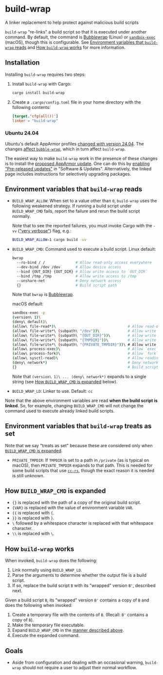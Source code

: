 # build-wrap

A linker replacement to help protect against malicious build scripts

`build-wrap` "re-links" a build script so that it is executed under another command. By default, the command is [Bubblewrap] (Linux) or [`sandbox-exec`] (macOS), though this is configurable. See [Environment variables that `build-wrap` reads] and [How `build-wrap` works] for more information.

## Installation

Installing `build-wrap` requires two steps:

1. Install `build-wrap` with Cargo:
   ```sh
   cargo install build-wrap
   ```
2. Create a `.cargo/config.toml` file in your home directory with the following contents:
   ```toml
   [target.'cfg(all())']
   linker = "build-wrap"
   ```

### Ubuntu 24.04

Ubuntu's default AppArmor profiles [changed with version 24.04]. The changes [affect `bubble-wrap`], which in turn affect `build-wrap`.

The easiest way to make `build-wrap` work in the presence of these changes is to install the [proposed AppArmor update]. One can do this by [enabling "Pre-released updates"] in "Software & Updates". Alternatively, the linked page includes instructions for selectively upgrading packages.

## Environment variables that `build-wrap` reads

- `BUILD_WRAP_ALLOW`: When set to a value other than `0`, `build-wrap` uses the following weakened strategy. If running a build script under `BUILD_WRAP_CMD` fails, report the failure and rerun the build script normally.

  Note that to see the reported failures, you must invoke Cargo with the `-vv` (["very verbose"]) flag, e.g.:

  ```sh
  BUILD_WRAP_ALLOW=1 cargo build -vv
  ```

- `BUILD_WRAP_CMD`: Command used to execute a build script. Linux default:

  ```sh
  bwrap
    --ro-bind / /              # Allow read-only access everywhere
    --dev-bind /dev /dev       # Allow device access
    --bind {OUT_DIR} {OUT_DIR} # Allow write access to `OUT_DIR`
    --bind /tmp /tmp           # Allow write access to /tmp
    --unshare-net              # Deny network access
    {}                         # Build script path
  ```

  Note that `bwrap` is [Bubblewrap].

  macOS default:

  ```sh
  sandbox-exec -p
  (version\ 1)\
  (deny\ default)\
  (allow\ file-read*)\                                 # Allow read-only access everywhere
  (allow\ file-write*\ (subpath\ "/dev"))\             # Allow write access to /dev
  (allow\ file-write*\ (subpath\ "{OUT_DIR}"))\        # Allow write access to `OUT_DIR`
  (allow\ file-write*\ (subpath\ "{TMPDIR}"))\         # Allow write access to `TMPDIR`
  (allow\ file-write*\ (subpath\ "{PRIVATE_TMPDIR}"))\ # Allow write access to `PRIVATE_TMPDIR` (see below)
  (allow\ process-exec)\                               # Allow `exec`
  (allow\ process-fork)\                               # Allow `fork`
  (allow\ sysctl-read)\                                # Allow reading kernel state
  (deny\ network*)                                     # Deny network access
  {}                                                   # Build script path
  ```

  Note that `(version\ 1)\ ... (deny\ network*)` expands to a single string (see [How `BUILD_WRAP_CMD` is expanded] below).

- `BUILD_WRAP_LD`: Linker to use. Default: `cc`

Note that the above environment variables are read **when the build script is linked**. So, for example, changing `BUILD_WRAP_CMD` will not change the command used to execute already linked build scripts.

## Environment variables that `build-wrap` treats as set

Note that we say "treats as set" because these are considered only when [`BUILD_WRAP_CMD` is expanded].

- `PRIVATE_TMPDIR`: If `TMPDIR` is set to a path in `/private` (as is typical on macOS), then `PRIVATE_TMPDIR` expands to that path. This is needed for some build scripts that use [`cc-rs`], though the exact reason it is needed is still unknown.

## How `BUILD_WRAP_CMD` is expanded

- `{}` is replaced with the path of a copy of the original build script.
- `{VAR}` is replaced with the value of environment variable `VAR`.
- `{{` is replaced with `{`.
- `}}` is replaced with `}`.
- `\` followed by a whitespace character is replaced with that whitespace character.
- `\\` is replaced with `\`.

## How `build-wrap` works

When invoked, `build-wrap` does the following:

1. Link normally using `BUILD_WRAP_LD`.
2. Parse the arguments to determine whether the output file is a build script.
3. If so, replace the build script `B` with its "wrapped" version `B'`, described next.

Given a build script `B`, its "wrapped" version `B'` contains a copy of `B` and does the following when invoked:

1. Create a temporary file with the contents of `B`. (Recall: `B'` contains a copy of `B`).
2. Make the temporary file executable.
3. Expand `BUILD_WRAP_CMD` in the [manner described above].
4. Execute the expanded command.

## Goals

- Aside from configuration and dealing with an occasional warning, `build-wrap` should not require a user to adjust their normal workflow.

["very verbose"]: https://doc.rust-lang.org/cargo/reference/build-scripts.html#outputs-of-the-build-script
[Bubblewrap]: https://github.com/containers/bubblewrap
[Environment variables that `build-wrap` reads]: #environment-variables-that-build-wrap-reads
[How `BUILD_WRAP_CMD` is expanded]: #how-build_wrap_cmd-is-expanded
[How `build-wrap` works]: #how-build-wrap-works
[`BUILD_WRAP_CMD` is expanded]: #how-build_wrap_cmd-is-expanded
[`cc-rs`]: https://github.com/rust-lang/cc-rs
[`sandbox-exec`]: https://keith.github.io/xcode-man-pages/sandbox-exec.1.html
[affect `bubble-wrap`]: https://github.com/containers/bubblewrap/issues/505#issuecomment-2093203129
[changed with version 24.04]: https://ubuntu.com/blog/ubuntu-23-10-restricted-unprivileged-user-namespaces
[enabling "Pre-released updates"]: https://wiki.ubuntu.com/Testing/EnableProposed
[manner described above]: #how-build_wrap_cmd-is-expanded
[proposed AppArmor update]: https://launchpad.net/ubuntu/+source/apparmor/4.0.1-0ubuntu0.24.04.2
